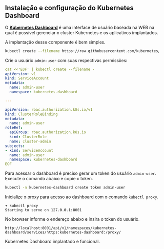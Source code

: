 ## Instalação e configuração do Kubernetes Dashboard

O [**Kubernetes Dashboard**](https://kubernetes.io/docs/tasks/access-application-cluster/web-ui-dashboard/) é uma interface de usuário baseada na WEB na qual é possível gerenciar o cluster Kubernetes e os aplicativos implantados.

A implantação desse componente é bem simples.

```bash
kubectl create --filename https://raw.githubusercontent.com/kubernetes/dashboard/v2.7.0/aio/deploy/recommended.yaml
```

Crie o usuário ```admin-user``` com suas respectivas permissões:

```yaml
cat <<'EOF' | kubectl create --filename -
apiVersion: v1
kind: ServiceAccount
metadata:
  name: admin-user
  namespace: kubernetes-dashboard

---

apiVersion: rbac.authorization.k8s.io/v1
kind: ClusterRoleBinding
metadata:
  name: admin-user
roleRef:
  apiGroup: rbac.authorization.k8s.io
  kind: ClusterRole
  name: cluster-admin
subjects:
- kind: ServiceAccount
  name: admin-user
  namespace: kubernetes-dashboard
EOF
```

Para acessar o dashboard é preciso gerar um token do usuário ```admin-user```. Execute o comando abaixo e copie o token.

```bash
kubectl -n kubernetes-dashboard create token admin-user
```

Inicialize o proxy para acesso ao dashboard com o comando ```kubectl proxy```.

```
➜ kubectl proxy
Starting to serve on 127.0.0.1:8001
```

No browser informe o endereço abaixo e insira o token do usuário.
```
http://localhost:8001/api/v1/namespaces/kubernetes-dashboard/services/https:kubernetes-dashboard:/proxy/
```

Kubernetes Dashboard implantado e funcional.